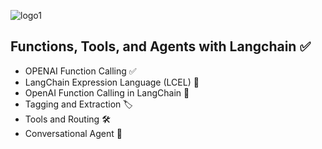 ![logo1](https://github.com/micag2025/DeepLearninigAI-AI-Agents-projects/blob/64164356759366beb349d8535be1a292f21e9b1d/Functions_Tools_Agents_with_Langchain/image2.jpg)  

## Functions, Tools, and Agents with Langchain ✅
- OPENAI Function Calling  ✅ 
- LangChain Expression Language (LCEL) 🔗 
- OpenAI Function Calling in LangChain 🤖  
- Tagging and Extraction   🏷️
- Tools and Routing 🛠️  
- Conversational Agent 💬 
